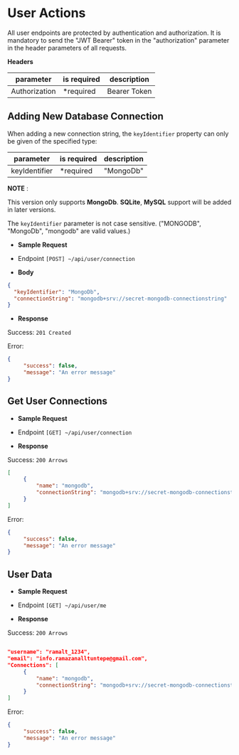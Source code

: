 # User Actions

All user endpoints are protected by authentication and authorization. It is mandatory to send the "JWT Bearer" token in the "authorization" parameter in the header parameters of all requests.

**Headers**

|parameter | is required |description|
|--------------------|--------------|----------|
| Authorization | *required | Bearer Token |

## Adding New Database Connection

When adding a new connection string, the ``` keyIdentifier ``` property can only be given of the specified type:

|parameter | is required |description|
|--------------------|--------------|----------|
| keyIdentifier | *required | "MongoDb" |

**NOTE** :

This version only supports **MongoDb**. **SQLite**, **MySQL** support will be added in later versions.

The ``` keyIdentifier ``` parameter is not case sensitive. ("MONGODB", "MongoDb", "mongodb" are valid values.)

- **Sample Request**

- Endpoint
```[POST] ~/api/user/connection ```

- **Body**

```json
{
  "keyIdentifier": "MongoDb",
  "connectionString": "mongodb+srv://secret-mongodb-connectionstring"
}
  ```


- **Response**

Success: ```201 Created```



Error:
```json
{
     "success": false,
     "message": "An error message"
}
```
## Get User Connections

- **Sample Request**

- Endpoint
```[GET] ~/api/user/connection ```


- **Response**

Success: ```200 Arrows```

```json
[
     {
         "name": "mongodb",
         "connectionString": "mongodb+srv://secret-mongodb-connectionstring"
     }
]
```



Error:
```json
{
     "success": false,
     "message": "An error message"
}
```


## User Data

- **Sample Request**

- Endpoint
```[GET] ~/api/user/me ```


- **Response**

Success: ```200 Arrows```

```json

"username": "ramalt_1234",
"email": "info.ramazanalltuntepe@gmail.com",
"Connections": [
     {
         "name": "mongodb",
         "connectionString": "mongodb+srv://secret-mongodb-connectionstring"
     }
]

```



Error:
```json
{
     "success": false,
     "message": "An error message"
}
```